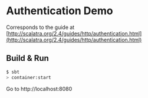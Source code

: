 # Authentication Demo #

Corresponds to the guide at [http://scalatra.org/2.4/guides/http/authentication.html](http://scalatra.org/2.4/guides/http/authentication.html)


## Build & Run ##

```sh
$ sbt
> container:start
```

Go to http://localhost:8080

